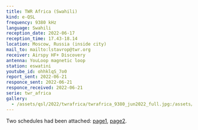 ```yaml
---
title: TWR Africa (Swahili)
kind: e-QSL
frequency: 9380 kHz
language: Swahili
reception_date: 2022-06-17
reception_time: 17.43-18.14
location: Moscow, Russia (inside city)
mail_to: mailto:lstavrop@twr.org
receiver: Airspy HF+ Discovery
antenna: YouLoop magnetic loop
station: eswatini
youtube_id: ohhklqS_7o0
report_sent: 2022-06-21
responce_sent: 2022-06-21
responce_received: 2022-06-21
serie: twr_africa
gallery:
  - /assets/qsl/2022/twrafrica/twrafrica_9380_jun2022_full.jpg:/assets/qsl/2022/twrafrica/twrafrica_9380_jun2022_small.jpg
---
```


Two schedules had been attached: <a href="/assets/qsl/2023/twrafrica/A23_TWRAFR_SCHEDULE1.xlsx">page1</a>, <a href="/assets/qsl/2023/twrafrica/A23_TWRAFR_SCHEDULE2.xlsx">page2</a>.  
